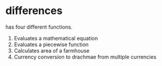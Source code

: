 # differences
has four different functions.
1. Evaluates a mathematical equation
2. Evaluates a piecewise function
3. Calculates area of a farmhouse
4. Currency conversion to drachmae from multiple currencies 

